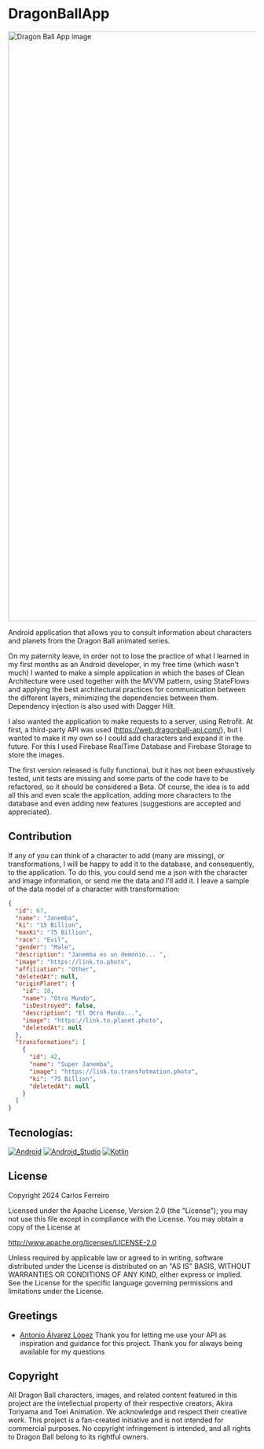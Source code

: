 # DragonBallApp

<img width="1200" alt="Dragon Ball App image" src="https://firebasestorage.googleapis.com/v0/b/dragonballappapi.appspot.com/o/App%2FScreenshot_2024-05-09-01-37-17-608_com.ferreiro.dragonballapp.jpg?alt=media&token=0a9997e7-269d-4fbf-9486-7c3fb646c7d2">

Android application that allows you to consult information about characters and planets from the Dragon Ball animated series.

On my paternity leave, in order not to lose the practice of what I learned in my first months as an Android developer, in my free time (which wasn't much) I wanted to make a simple application in which the bases of Clean Architecture were used together with the MVVM pattern, using StateFlows and applying the best architectural practices for communication between the different layers, minimizing the dependencies between them.  Dependency injection is also used with Dagger Hilt. 

I also wanted the application to make requests to a server, using Retrofit.  At first, a third-party API was used (https://web.dragonball-api.com/), but I wanted to make it my own so I could add characters and expand it in the future.  For this I used Firebase RealTime Database and Firebase Storage to store the images.

The first version released is fully functional, but it has not been exhaustively tested, unit tests are missing and some parts of the code have to be refactored, so it should be considered a Beta.  Of course, the idea is to add all this and even scale the application, adding more characters to the database and even adding new features (suggestions are accepted and appreciated).

## Contribution

If any of you can think of a character to add (many are missing), or transformations, I will be happy to add it to the database, and consequently, to the application.  To do this, you could send me a json with the character and image information, or send me the data and I'll add it.  I leave a sample of the data model of a character with transformation:
```json
{
  "id": 67,
  "name": "Janemba",
  "ki": "15 Billion",
  "maxKi": "75 Billion",
  "race": "Evil",
  "gender": "Male",
  "description": "Janemba es un demonio... ",
  "image": "https://link.to.photo",
  "affiliation": "Other",
  "deletedAt": null,
  "originPlanet": {
    "id": 18,
    "name": "Otro Mundo",
    "isDestroyed": false,
    "description": "El Otro Mundo...",
    "image": "https://link.to.planet.photo",
    "deletedAt": null
  },
  "transformations": [
    {
      "id": 42,
      "name": "Super Janemba",
      "image": "https://link.to.transfotmation.photo",
      "ki": "75 Billion",
      "deletedAt": null
    }
  ]
}
```

## Tecnologías:
[![Android](https://img.shields.io/badge/Android-3DDC84?style=for-the-badge&logo=android&logoColor=white&labelColor=101010)]()
[![Android_Studio](https://img.shields.io/badge/Android_Studio-3DDC84?style=for-the-badge&logo=android-studio&logoColor=white&labelColor=101010)]()
[![Kotlin](https://img.shields.io/badge/Kotlin-0095D5?style=for-the-badge&logo=kotlin&logoColor=white&labelColor=101010)]()

## License

Copyright 2024 Carlos Ferreiro

Licensed under the Apache License, Version 2.0 (the "License");
you may not use this file except in compliance with the License.
You may obtain a copy of the License at

http://www.apache.org/licenses/LICENSE-2.0

Unless required by applicable law or agreed to in writing, software
distributed under the License is distributed on an "AS IS" BASIS,
WITHOUT WARRANTIES OR CONDITIONS OF ANY KIND, either express or implied.
See the License for the specific language governing permissions and
limitations under the License.

## Greetings

* [Antonio Álvarez López](https://github.com/intentodepirata)
  Thank you for letting me use your API as inspiration and guidance for this project.  Thank you for always being available for my questions

## Copyright 
All Dragon Ball characters, images, and related content featured in this project are the intellectual property of their respective creators, Akira Toriyama and Toei Animation. We acknowledge and respect their creative work. This project is a fan-created initiative and is not intended for commercial purposes. No copyright infringement is intended, and all rights to Dragon Ball belong to its rightful owners.

